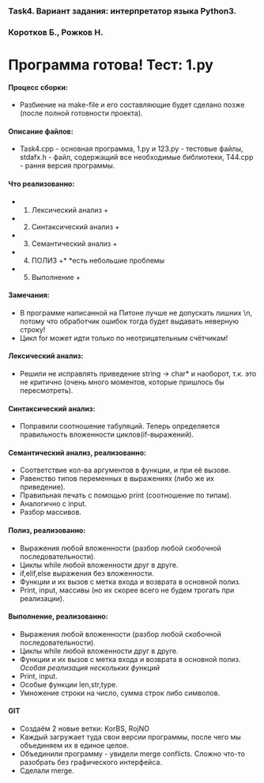 ### Task4. Вариант задания: интерпретатор языка Python3. ###
### Коротков Б., Рожков Н. ###
# Программа готова! Тест: 1.py #
#### Процесс сборки: ####
* Разбиение на make-file и его составляющие будет сделано позже (после полной готовности проекта).
#### Описание файлов: ####
* Task4.cpp - основная программа, 1.py и 123.py - тестовые файлы, stdafx.h - файл, содержащий все необходимые библиотеки, T44.cpp - рання версия программы.
#### Что реализованно: ####
* 1) Лексический анализ +
* 2) Синтаксический анализ +
* 3) Семантический анализ +
* 4) ПОЛИЗ +*                        *есть небольшие проблемы
* 5) Выполнение +
#### Замечания: ####
* В программе написанной на Питоне лучше не допускать лишних \n,
потому что обработчик ошибок тогда будет выдавать неверную строку!
* Цикл for может идти только по неотрицательным счётчикам!
#### Лексический анализ: ####
* Решили не исправлять приведение string -> char* и наоборот, т.к. это не критично (очень много моментов, которые пришлось бы пересмотреть).
#### Синтаксический анализ: ####
* Поправили соотношение табуляций. Теперь определяется правильность вложенности циклов(if-выражений).
#### Семантический анализ, реализованно: ####
* Соответствие кол-ва аргументов в функции, и при её вызове.
* Равенство типов переменных в выражениях (либо же их приведение).
* Правильная печать с помощью print (соотношение по типам).
* Аналогично с input.
* Разбор массивов.
#### Полиз, реализованно: ####
* Выражения любой вложенности (разбор любой скобочной последовательности).
* Циклы while любой вложенности друг в друге.
* if,elif,else выражения без вложенности.
* Функции и их вызов с метка входа и возврата в основной полиз.
* Print, input, массивы (но их скорее всего не будем трогать при реализации).
#### Выполнение, реализованно: ####
* Выражения любой вложенности (разбор любой скобочной последовательности).
* Циклы while любой вложенности друг в друге.
* Функции и их вызов с метка входа и возврата в основной полиз. *Особая реализация нескольких функций*
* Print, input.
* Особые функции len,str,type.
* Умножение строки на число, сумма строк либо символов.
#### GIT ####
* Создаём 2 новые ветки: KorBS, RojNO
* Каждый загружает туда свои версии программы, после чего мы объединяем их в единое целое.
* Объединили программу - увидели merge conflicts. Сложно что-то разобрать без графического интерфейса.
* Сделали merge.